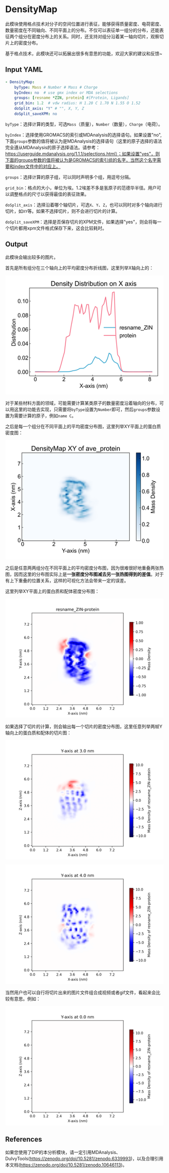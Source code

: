 # DensityMap

此模块使用格点技术对分子的空间位置进行表征，能够获得质量密度、电荷密度、数量密度在不同轴向、不同平面上的分布。不仅可以表征单一组分的分布，还能表征两个组分在密度分布上的关系。同时，还支持对组分沿着某一轴向切片，观察切片上的密度分布。

基于格点技术，此模块还可以拓展出很多有意思的功能，欢迎大家的建议和反馈~

## Input YAML

```yaml
- DensityMap:
    byType: Mass # Number # Mass # Charge
    byIndex: no  # use gmx index or MDA selections
    groups: [resname *ZIN, protein] #[Protein, Ligands]
    grid_bin: 1.2  # vdw radius: H 1.20 C 1.70 N 1.55 O 1.52
    doSplit_axis: "Y" # "", X, Y, Z
    doSplit_saveXPM: no
```

`byType`：选择计算的类型，可选`Mass`（质量），`Number`（数量），`Charge`（电荷）。

`byIndex`：选择使用GROMACS的索引或MDAnalysis的选择语句。如果设置"no", 下面`groups`参数的值将被认为是MDAnalysis的选择语句（这里的原子选择的语法完全遵从MDAnalysis的原子选择语法。请参考：https://userguide.mdanalysis.org/1.1.1/selections.html）；如果设置"yes"，则下面的groups参数的值将被认为是GROMACS的索引组的名字，当然这个名字需要和index文件中的对应上。

`groups`：选择计算的原子组，可以同时声明多个组，用逗号分隔。

`grid_bin`：格点的大小，单位为埃。1.2埃差不多是氢原子的范德华半径。用户可以调整格点的尺寸以获得最佳的表征效果。

`doSplit_axis`：选择沿着哪个轴切片，可选`X`、`Y`、`Z`，也可以同时对多个轴向进行切片，如`XY`等。如果不选择切片，则不会进行切片的计算。

`doSplit_saveXPM`：选择是否保存切片的XPM文件，如果选择"yes"，则会将每一个切片都用xpm文件格式保存下来，这会比较耗时。

## Output

此模块会输出较多的图片。

首先是所有组分在三个轴向上的平均密度分布折线图，这里列举X轴向上的：

![DensityMap_X](static/DensityMap_Density_distribution_X_axis.png)

对于某些材料方面的领域，可能需要计算某类原子的数量密度沿着轴向的分布，可以用这里的功能去实现，只需要将`byType`设置为`Number`即可，然后`groups`参数设置为需要计算的原子，例如`name C`。

之后是每一个组分在不同平面上的平均密度分布图，这里列举XY平面上的蛋白质密度图：

![DensityMap_protein_XY](static/DensityMap_Density_XY_ave_protein.png)

之后是任意两两组分在不同平面上的平均密度分布图，因为很难很好地重叠两张热图，因而这里的分布图实际上是**一张密度分布图减去另一张热图得到的差值**。对于有上下重叠的位置关系，这样的可视化方法会带来一定的误差。

这里列举XY平面上的蛋白质和配体密度分布图：

![DensityMap_protein_ligand_XY](static/DensityMap_Density_XY_resname_ZIN-protein_ave.png)


如果选择了切片的计算，则会输出每一个切片的密度分布图，这里任意列举两帧Y轴向上的蛋白质和配体的切片图：

![DensityMap_protein_ligand_Y_frame1](static/DensityMap_Density_XZ_resname_ZIN-protein_3.0nm.png)

![DensityMap_protein_ligand_Y_frame2](static/DensityMap_Density_XZ_resname_ZIN-protein_4.0nm.png)

当然用户也可以自行将切片出来的图片文件组合成视频或者gif文件，看起来会比较有意思。例如：

![gif](static/DensityMap_split.gif)

## References

如果您使用了DIP的本分析模块，请一定引用MDAnalysis、DuIvyTools(https://zenodo.org/doi/10.5281/zenodo.6339993)，以及合理引用本文档(https://zenodo.org/doi/10.5281/zenodo.10646113)。
